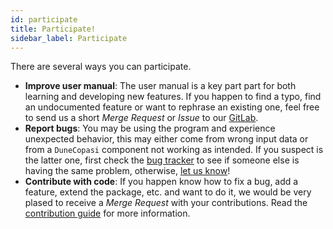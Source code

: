 ```yaml
---
id: participate
title: Participate!
sidebar_label: Participate
---
```


There are several ways you can participate.

* **Improve user manual**: The user manual is a key part part for both learning
  and developing new features. If you happen to find a typo, find an
  undocumented feature or want to rephrase an existing one, feel free to send us
  a short *Merge Request* or *Issue* to our
  [GitLab](https://gitlab.dune-project.org/copasi/dune-copasi).
* **Report bugs**: You may be using the program and experience unexpected
  behavior, this may either come from wrong input data or from a `DuneCopasi`
  component not working as intended. If you suspect is the latter one, first
  check the [bug tracker] to see if someone else is having the same problem,
  otherwise, [let us know]!
* **Contribute with code**: If you happen know how to fix a bug, add a feature,
  extend the package, etc. and want to do it, we would be very plased to
  receive a *Merge Request* with your contributions. Read the
  [contribution guide] for more information.

[contribution guide]: https://gitlab.dune-project.org/copasi/dune-copasi/-/blob/master/CONTRIBUTING.md
[let us know]: https://gitlab.dune-project.org/copasi/dune-copasi/-/issues/new?issue%5Bassignee_id%5D=&issue%5Bmilestone_id%5D=
[bug tracker]: https://gitlab.dune-project.org/copasi/dune-copasi/-/issues?label_name%5B%5D=Bug
